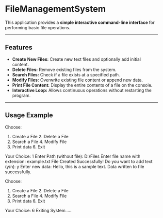 # FileManagementSystem
This application provides a **simple interactive command-line interface** for performing basic file operations.

---

## Features

- **Create New Files:** Create new text files and optionally add initial content.  
- **Delete Files:** Remove existing files from the system.  
- **Search Files:** Check if a file exists at a specified path.  
- **Modify Files:** Overwrite existing file content or append new data.  
- **Print File Content:** Display the entire contents of a file on the console.  
- **Interactive Loop:** Allows continuous operations without restarting the program.  

---

## Usage Example
Choose:
1. Create a File      2. Delete a File
3. Search a File      4. Modify File
5. Print data        6. Exit

Your Choice: 1
Enter Path (without file): D:\Files
Enter file name with extension: example.txt
File Created Successfully!
Do you want to add text (y/n): y
Enter new data: Hello, this is a sample text.
Data written to file successfully.

Choose:
1. Create a File      2. Delete a File
3. Search a File      4. Modify File
5. Print data        6. Exit

Your Choice: 6
Exiting System.....



